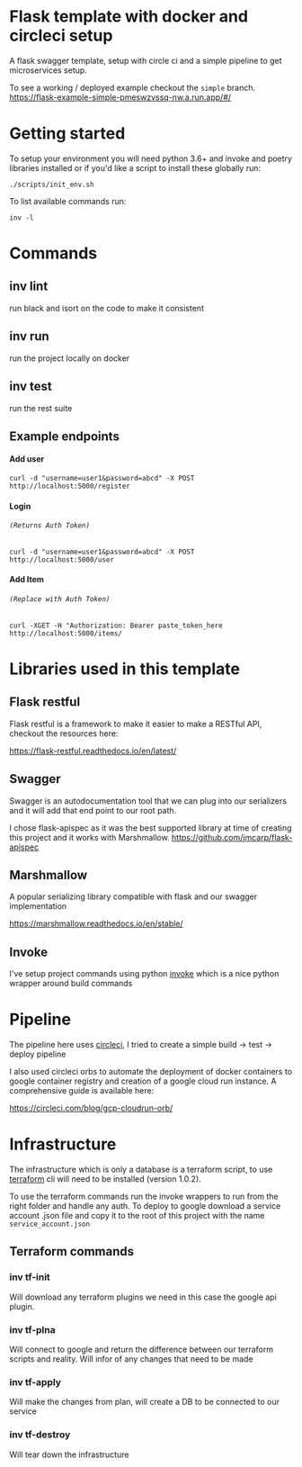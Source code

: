 # Flask template with docker and circleci setup

A flask swagger template, setup with circle ci and a simple pipeline to get microservices setup.

To see a working / deployed example checkout the `simple` branch. 
https://flask-example-simple-pmeswzvssq-nw.a.run.app/#/

# Getting started

To setup your environment you will need python 3.6+ and invoke and poetry  libraries installed or if you'd like a script to install these globally run:

`./scripts/init_env.sh`

To list available commands run:

`inv -l`

# Commands

## inv lint

run black and isort on the code to make it consistent

## inv run

run the project locally on docker

## inv test

run the rest suite

## Example endpoints
#### Add user 
`curl -d "username=user1&password=abcd" -X POST http://localhost:5000/register`

#### Login
###### _`(Returns Auth Token)`_
`curl -d "username=user1&password=abcd" -X POST http://localhost:5000/user`

#### Add Item
###### _`(Replace with Auth Token)`_
`curl -XGET -H "Authorization: Bearer paste_token_here http://localhost:5000/items/`

# Libraries used in this template

## Flask restful

Flask restful is a framework to make it easier to make a RESTful API, checkout the resources here:

https://flask-restful.readthedocs.io/en/latest/

## Swagger

Swagger is an autodocumentation tool that we can plug into our serializers and it will add that end point to our root path.

I chose flask-apispec as it was the best supported library at time of creating this project and it works with Marshmallow.
https://github.com/jmcarp/flask-apispec

## Marshmallow

A popular serializing library compatible with flask and our swagger implementation

https://marshmallow.readthedocs.io/en/stable/

## Invoke

I've setup project commands using python [invoke](http://www.pyinvoke.org/) which is a nice python wrapper around build commands

# Pipeline

The pipeline here uses [circleci](https://circleci.com/), I tried to create a simple build -> test -> deploy pipeline

I also used circleci orbs to automate the deployment of docker containers to google container registry and creation of
a google cloud run instance. A comprehensive guide is available here:

https://circleci.com/blog/gcp-cloudrun-orb/

# Infrastructure

The infrastructure which is only a database is a terraform script, to use [terraform](https://www.terraform.io/) cli will need to be installed (version 1.0.2).

To use the terraform commands run the invoke wrappers to run from the right folder and handle any auth. To deploy to google download a service account .json file and copy it to the root of this project with the name `service_account.json`

## Terraform commands

### inv tf-init

Will download any terraform plugins we need in this case the google api plugin.

### inv tf-plna

Will connect to google and return the difference between our terraform scripts and reality. Will infor of any changes that need to be made

### inv tf-apply

Will make the changes from plan, will create a DB to be connected to our service

### inv tf-destroy

Will tear down the infrastructure
